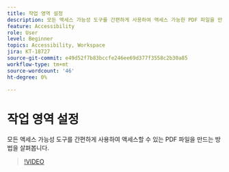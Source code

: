 ```yaml
---
title: 작업 영역 설정
description: 모든 액세스 가능성 도구를 간편하게 사용하여 액세스 가능한 PDF 파일을 만드는 방법을 살펴보세요
feature: Accessibility
role: User
level: Beginner
topics: Accessibility, Workspace
jira: KT-18727
source-git-commit: e49d52f7b83bccfe246ee69d377f3558c2b30a85
workflow-type: tm+mt
source-wordcount: '46'
ht-degree: 0%

---
```


# 작업 영역 설정

모든 액세스 가능성 도구를 간편하게 사용하여 액세스할 수 있는 PDF 파일을 만드는 방법을 살펴봅니다.

>[!VIDEO](https://video.tv.adobe.com/v/3471612?quality=12&learn=on&hidetitle=true)